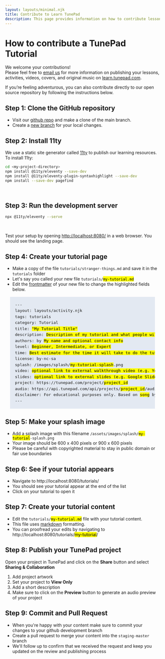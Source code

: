 ```yaml
---
layout: layouts/minimal.njk
title: Contribute to Learn TunePad
description: This page provides information on how to contribute lessons, activities, videos, tutorials, covers, and more to https://learn.tunepad.com
---
```



# How to contribute a TunePad Tutorial

We welcome your contributions!   
Please feel free to [email us](mailto:michael-horn@northwestern.edu) for more information on publishing your lessons, activities, videos, covers, and original music on [learn.tunepad.com](https://learn.tunepad.com).   

If you’re feeling adventurous, you can also contribute directly to our open source repository by following the instructions below.

## Step 1: Clone the GitHub repository
* Visit our [github repo](https://github.com/EccentricOrbit/ecc_curriculum) and make a clone of the main branch.
* Create a [new branch](https://git-scm.com/book/en/v2/Git-Branching-Basic-Branching-and-Merging) for your local changes.

## Step 2: Install 11ty
We use a static site generator called [11ty](https://www.11ty.dev/) to publish our learning resources. To install 11ty:
```sh
cd <my-project-directory>
npm install @11ty/eleventy --save-dev
npm install @11ty/eleventy-plugin-syntaxhighlight --save-dev
npm install --save-dev pagefind
```
<br>

## Step 3: Run the development server
```sh
npx @11ty/eleventy --serve
```
<br>

Test your setup by opening [http://localhost:8080/](http://localhost:8080/) in a web browser. You should see the landing page.

## Step 4: Create your tutorial page
* Make a copy of the file `tutorials/stranger-things.md` and save it in the `tutorials` folder
* Let's say you called your new file `tutorials/`<mark>`my-tutorial.md`</mark>
* Edit the [frontmatter](https://www.11ty.dev/docs/data-frontmatter/) of your new file to change the highlighted fields below.

<pre style="margin: 1rem; background-color: #e3e9f2; font-size: 13px; padding: 1rem; line-height: 150%;">
---
layout: layouts/activity.njk
tags: tutorials
category: Tutorial
title: <mark>"My Tutorial Title"</mark>
description: <mark>Description of my tutorial and what people will learn</mark>
authors: by <mark>My name and optional contact info</mark>
level: <mark>Beginner, Intermediate, or Expert</mark>
time: <mark>Best estimate for the time it will take to do the tutorial in minutes</mark>
license: by-nc-sa
splash: /images/splash/<mark>my-tutorial-splash</mark>.png
video: <mark>optional link to external walkthrough video (e.g. YouTube link)</mark>
slides: <mark>optional link to external slides (e.g. Google Slides)</mark>
project: https://tunepad.com/project/<mark>project_id</mark>
audio: https://api.tunepad.com/api/projects/<mark>project_id</mark>/audio/
disclaimer: For educational purposes only. Based on <mark>song</mark> by <mark>artists</mark> (<mark>year</mark>), <mark>optional record label</mark>.
---
</pre>

## Step 5: Make your splash image
* Add a splash image with this filename `/assets/images/splash/`<mark>`my-tutorial`</mark>`-splash.png`
* Your image should be 600 x 400 pixels or 900 x 600 pixels
* Please be careful with copyrighted material to stay in public domain or fair use boundaries

## Step 6: See if your tutorial appears
* Navigate to http://localhost:8080/tutorials/
* You should see your tutorial appear at the end of the list
* Click on your tutorial to open it

## Step 7: Create your tutorial content
* Edit the `tutorials/`<mark>`my-tutorial.md`</mark> file with your tutorial content. 
* This file uses [markdown](https://www.markdownguide.org/basic-syntax/) formatting. 
* You can proofread your edits by navigating to http://localhost:8080/tutorials/<mark>my-tutorial</mark>/

## Step 8: Publish your TunePad project
Open your project in TunePad and click on the **Share** button and select **Sharing & Collaboration**
1. Add project artwork
2. Set your project to **View Only**
3. Add a short description
4. Make sure to click on the **Preview** button to generate an audio preview of your project


## Step 9: Commit and Pull Request
* When you're happy with your content make sure to commit your changes to your github development branch
* Create a pull request to merge your content into the `staging-master` branch
* We'll follow up to confirm that we received the request and keep you updated on the review and publishing process
